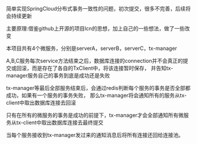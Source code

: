 简单实现SpringCloud分布式事务一致性的问题，初次提交，很多不完善，后续将会持续更新

主要原理:借鉴github上开源的项目lcn的思想，加上自己的一些想法，做了一些改变

本项目共有4个微服务，分别是serverA，serverB，serverC，tx-manager

A,B,C服务每次service方法结束之后，数据库连接的connection并不会真正的提交或回滚，而是存在了各自的TxClient中，将该连接暂时保存，
并告知tx-manager服务自己的事务到底是成功还是失败

tx-manager等最后全部服务结束后，会通过redis判断每个服务的事务是否全部都成功，如果有一个服务的事务失败，
那么tx-manager将会通知所有的服务从tx-client中取出数据库连接去回滚

只有在所有的微服务的事务是成功的前提下，tx-manager才会全部通知所有微服务从tx-client中取出数据库连接去最终提交

当每个服务接收到tx-manager发过来的通知消息后将所有连接还回给连接池。